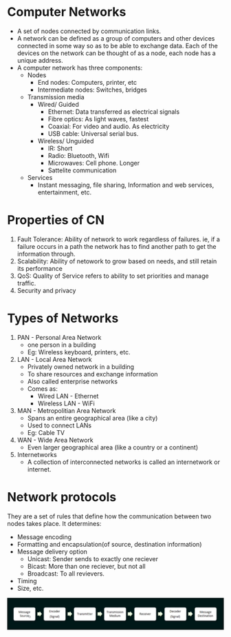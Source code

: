 # Computer Networks
- A set of nodes connected by communication links.
- A network can be defined as a group of computers and other devices connected in some way so as to be able to exchange data. Each of the devices on the network can be thought of as a node, each node has a unique address.
- A computer network has three components:
    - Nodes
        - End nodes: Computers, printer, etc
        - Intermediate nodes: Switches, bridges
    - Transmission media
        - Wired/ Guided
            - Ethernet: Data transferred as electrical signals
            - Fibre optics: As light waves, fastest
            - Coaxial: For video and audio. As electricity
            - USB cable: Universal serial bus. 
        - Wireless/ Unguided
            - IR: Short
            - Radio: Bluetooth, Wifi
            - Microwaves: Cell phone. Longer
            - Sattelite communication
    - Services
        - Instant messaging, file sharing, Information and web services, entertainment, etc. 

# Properties of CN
1. Fault Tolerance: Ability of network to work regardless of failures. ie, if a failure occurs in a path the network has to find another path to get the information through.
2. Scalability: Ability of netowork to grow based on needs, and still retain its performance
3. QoS: Quality of Service refers to ability to set priorities and manage traffic.
4. Security and privacy
  
# Types of Networks
1. PAN - Personal Area Network
   - one person in a building
   - Eg: Wireless keyboard, printers, etc.
2. LAN - Local Area Network
   - Privately owned network in a building
   - To share resources and exchange information
   - Also called enterprise networks
   - Comes as:
     - Wired LAN - Ethernet
     - Wireless LAN - WiFi
3. MAN - Metropolitian Area Network
   - Spans an entire geographical area (like a city)
   - Used to connect LANs
   - Eg: Cable TV
4. WAN - Wide Area Network
   - Even larger geographical area (like a country or a continent)
5. Internetworks
   - A collection of interconnected networks is called an internetwork or internet.

# Network protocols
They are a set of rules that define how the communication between two nodes takes place.
It determines:
 - Message encoding
 - Formatting and encapsulation(of source, destination information)
 - Message delivery option
   - Unicast: Sender sends to exactly one reciever
   - Bicast: More than one reciever, but not all
   - Broadcast: To all revievers.
 - Timing
 - Size, etc.

![Alt text](<Screenshot from 2023-11-19 11-33-34.png>)